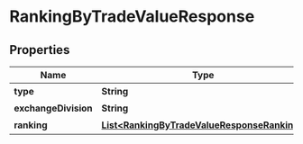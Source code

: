 # RankingByTradeValueResponse

## Properties
Name | Type | Description | Notes
------------ | ------------- | ------------- | -------------
**type** | **String** | 種別 |  [optional]
**exchangeDivision** | **String** | 市場 |  [optional]
**ranking** | [**List&lt;RankingByTradeValueResponseRanking&gt;**](RankingByTradeValueResponseRanking.md) | ランキング |  [optional]
